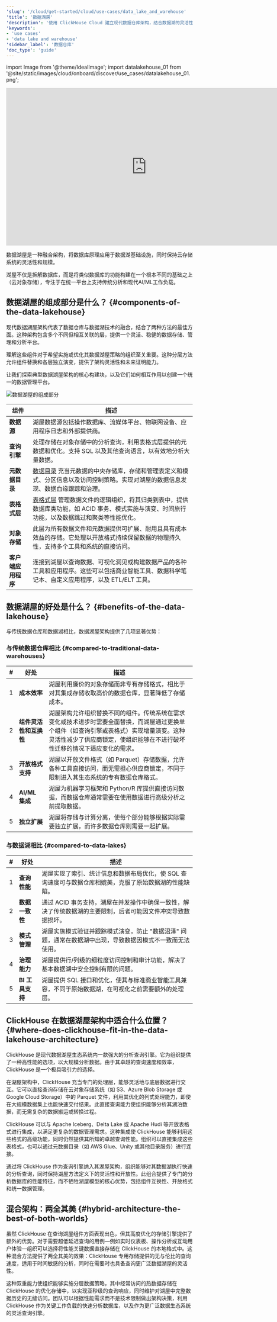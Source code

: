 ```yaml
---
'slug': '/cloud/get-started/cloud/use-cases/data_lake_and_warehouse'
'title': '数据湖房'
'description': '使用 ClickHouse Cloud 建立现代数据仓库架构，结合数据湖的灵活性和数据库性能'
'keywords':
- 'use cases'
- 'data lake and warehouse'
'sidebar_label': '数据仓库'
'doc_type': 'guide'
---
```


import Image from '@theme/IdealImage';
import datalakehouse_01 from '@site/static/images/cloud/onboard/discover/use_cases/datalakehouse_01.png';

<iframe width="758" height="426" src="https://www.youtube.com/embed/mueG6z1mo8Y" title="数据湖屋（不超过3分钟）" frameborder="0" allow="accelerometer; autoplay; clipboard-write; encrypted-media; gyroscope; picture-in-picture; web-share" referrerpolicy="strict-origin-when-cross-origin" allowfullscreen></iframe>

数据湖屋是一种融合架构，将数据库原理应用于数据湖基础设施，同时保持云存储系统的灵活性和规模。

湖屋不仅是拆解数据库，而是将类似数据库的功能构建在一个根本不同的基础之上（云对象存储），专注于在统一平台上支持传统分析和现代AI/ML工作负载。

## 数据湖屋的组成部分是什么？ {#components-of-the-data-lakehouse}

现代数据湖屋架构代表了数据仓库与数据湖技术的融合，结合了两种方法的最佳方面。这种架构包含多个不同但相互关联的层，提供一个灵活、稳健的数据存储、管理和分析平台。

理解这些组件对于希望实施或优化其数据湖屋策略的组织至关重要。这种分层方法允许组件替换和各层独立演变，提供了架构灵活性和未来证明能力。

让我们探索典型数据湖屋架构的核心构建块，以及它们如何相互作用以创建一个统一的数据管理平台。

<Image img={datalakehouse_01} alt="数据湖屋的组成部分" size="md"/>

| 组件                       | 描述                                                                                                                                                                                                                                                                                                                               |
|---------------------------|------------------------------------------------------------------------------------------------------------------------------------------------------------------------------------------------------------------------------------------------------------------------------------------------------------------------------------|
| **数据源**                | 湖屋数据源包括操作数据库、流媒体平台、物联网设备、应用程序日志和外部提供商。                                                                                                                                                                                                                                                       |
| **查询引擎**              | 处理存储在对象存储中的分析查询，利用表格式层提供的元数据和优化。支持 SQL 以及其他查询语言，以有效地分析大量数据。                                                                                                                                                                                                      |
| **元数据目录**            | [数据目录](https://clickhouse.com/engineering-resources/data-catalog) 充当元数据的中央存储库，存储和管理表定义和模式、分区信息以及访问控制策略。实现对湖屋的数据信息发现、数据血缘跟踪和治理。                                                                                                                                    |
| **表格式层**              | [表格式层](https://clickhouse.com/engineering-resources/open-table-formats) 管理数据文件的逻辑组织，将其归类到表中，提供数据库类功能，如 ACID 事务、模式实施与演变、时间旅行功能，以及数据跳过和聚类等性能优化。                                                                                           |
| **对象存储**              | 此层为所有数据文件和元数据提供可扩展、耐用且具有成本效益的存储。它处理以开放格式持续保留数据的物理持久性，支持多个工具和系统的直接访问。                                                                                                                                                                                 |
| **客户端应用程序**        | 连接到湖屋以查询数据、可视化洞见或构建数据产品的各种工具和应用程序。这些可以包括商业智能工具、数据科学笔记本、自定义应用程序，以及 ETL/ELT 工具。                                                                                                                                                                       |

## 数据湖屋的好处是什么？ {#benefits-of-the-data-lakehouse}

与传统数据仓库和数据湖相比，数据湖屋架构提供了几项显著优势：

### 与传统数据仓库相比 {#compared-to-traditional-data-warehouses}

| # | 好处                                         | 描述                                                                                                                                                                                                                                                                                                                                                                                                                          |
|---|------------------------------------------------|--------------------------------------------------------------------------------------------------------------------------------------------------------------------------------------------------------------------------------------------------------------------------------------------------------------------------------------------------------------------------------------------------------------------------------|
| 1 | **成本效率**                                  | 湖屋利用廉价的对象存储而非专有存储格式，相比于对其集成存储收取高价的数据仓库，显著降低了存储成本。                                                                                                                                                                                                                                                                                                                    |
| 2 | **组件灵活性和互换性**                        | 湖屋架构允许组织替换不同的组件。传统系统在需求变化或技术进步时需要全面替换，而湖屋通过更换单个组件（如查询引擎或表格式）实现增量演变。这种灵活性减少了供应商锁定，使组织能够在不进行破坏性迁移的情况下适应变化的需求。                                                                                                                                                                 |
| 3 | **开放格式支持**                              | 湖屋以开放文件格式（如 Parquet）存储数据，允许各种工具直接访问，而无需担心供应商锁定，不同于限制进入其生态系统的专有数据仓库格式。                                                                                                                                                                                                                                                  |
| 4 | **AI/ML 集成**                                | 湖屋为机器学习框架和 Python/R 库提供直接访问数据，而数据仓库通常需要在使用数据进行高级分析之前提取数据。                                                                                                                                                                                                                                                                                                                 |
| 5 | **独立扩展**                                  | 湖屋将存储与计算分离，使每个部分能够根据实际需要独立扩展，而许多数据仓库则需要一起扩展。                                                                                                                                                                                                                                                                                           |

### 与数据湖相比 {#compared-to-data-lakes}

| # | 好处                     | 描述                                                                                                                                                                                |
|---|-------------------------|-------------------------------------------------------------------------------------------------------------------------------------------------------------------------------------|
| 1 | **查询性能**           | 湖屋实现了索引、统计信息和数据布局优化，使 SQL 查询速度可与数据仓库相媲美，克服了原始数据湖的性能缺陷。                                                                              |
| 2 | **数据一致性**         | 通过 ACID 事务支持，湖屋在并发操作中确保一致性，解决了传统数据湖的主要限制，后者可能因文件冲突导致数据损坏。                                                               |
| 3 | **模式管理**           | 湖屋实施模式验证并跟踪模式演变，防止 "数据沼泽" 问题，通常在数据湖中出现，导致数据因模式不一致而无法使用。                                                                 |
| 4 | **治理能力**           | 湖屋提供行/列级的细粒度访问控制和审计功能，解决了基本数据湖中安全控制有限的问题。                                                                                        |
| 5 | **BI 工具支持**        | 湖屋提供 SQL 接口和优化，使其与标准商业智能工具兼容，不同于原始数据湖，在可视化之前需要额外的处理层。                                                                                         |

## ClickHouse 在数据湖屋架构中适合什么位置？ {#where-does-clickhouse-fit-in-the-data-lakehouse-architecture}

ClickHouse 是现代数据湖屋生态系统内一款强大的分析查询引擎。它为组织提供了一种高性能的选项，以大规模分析数据。由于其卓越的查询速度和效率，ClickHouse 是一个极具吸引力的选择。

在湖屋架构中，ClickHouse 充当专门的处理层，能够灵活地与底层数据进行交互。它可以直接查询存储在云对象存储系统（如 S3、Azure Blob Storage 或 Google Cloud Storage）中的 Parquet 文件，利用其优化的列式处理能力，即使在大规模数据集上也能快速交付结果。此直接查询能力使组织能够分析其湖泊数据，而无需复杂的数据搬运或转换过程。

ClickHouse 可以与 Apache Iceberg、Delta Lake 或 Apache Hudi 等开放表格式进行集成，以满足更复杂的数据管理需求。这种集成使 ClickHouse 能够利用这些格式的高级功能，同时仍然提供其所知的卓越查询性能。组织可以直接集成这些表格式，也可以通过元数据目录（如 AWS Glue、Unity 或其他目录服务）进行连接。

通过将 ClickHouse 作为查询引擎纳入其湖屋架构，组织能够对其数据湖执行快速的分析查询，同时保持湖屋方法定义下的灵活性和开放性。此组合提供了专门的分析数据库的性能特征，而不牺牲湖屋模型的核心优势，包括组件互换性、开放格式和统一数据管理。

## 混合架构：两全其美 {#hybrid-architecture-the-best-of-both-worlds}

虽然 ClickHouse 在查询湖屋组件方面表现出色，但其高度优化的存储引擎提供了额外的优势。对于需要超低延迟查询的用例—例如实时仪表板、操作分析或互动用户体验—组织可以选择将性能关键数据直接存储在 ClickHouse 的本地格式中。这种混合方法提供了两全其美的效果：ClickHouse 专用存储提供的无与伦比的查询速度，适用于时间敏感的分析，同时在需要时也具备查询更广泛数据湖屋的灵活性。

这种双重能力使组织能够实施分层数据策略，其中经常访问的热数据存储在 ClickHouse 的优化存储中，以实现亚秒级的查询响应，同时维护对湖屋中完整数据历史的无缝访问。团队可以根据性能需求而不是技术限制做出架构决策，利用 ClickHouse 作为关键工作负载的快速分析数据库，以及作为更广泛数据生态系统的灵活查询引擎。
